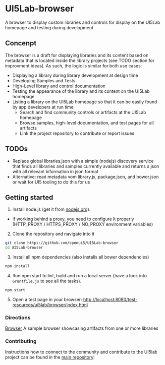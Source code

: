# UI5Lab-browser
A browser to display custom libraries and controls for display on the UI5Lab homepage and testing during development

## Concenpt

The browser is a draft for displaying libraries and its content based on metadata that is located inside the library projects (see TODO section for improvment ideas). As such, the logic is similar for both use cases:
* Displaying a library during library development at design time
 * Developing Samples and Tests
 * High-Level library and control documentation
 * Testing the appearance of the library and its content on the UI5Lab homepage
* Listing a library on the UI5Lab homepage so that it can be easily found by app developers at run time
  * Search and find community controls or artifacts at the UI5Lab homepage
  * Browse samples, high-level documentation, and test pages for all artifacts
  * Link the project repository to contribute or report issues

## TODOs
* Replace global libraries.json with a simple (nodejs) discovery service that finds all libraries and samples currently available and returns a json with all relevant information in json format
* Alternative: read metadata vom library.js, package.json, and bower.json or wait for UI5 tooling to do this for us

## Getting started

1. Install node.js (get it from [nodejs.org](http://nodejs.org/)).
 * If working behind a proxy, you need to configure it properly (HTTP_PROXY / HTTPS_PROXY / NO_PROXY environment variables)

2. Clone the repository and navigate into it
```sh
git clone https://github.com/openui5/UI5Lab-browser
cd UI5Lab-browser
```
3. Install all npm dependencies (also installs all bower dependencies)
```sh
npm install
```

4. Run npm start to lint, build and run a local server (have a look into `Gruntfile.js` to see all the tasks).
```sh
npm start
```

5. Open a test page in your browser: [http://localhost:8080/test-resources/ui5lab/browser/index.html](http://localhost:8080/test-resources/ui5lab/browser/index.html)

### Directions

[Browser](http://localhost:8080/test-resources/ui5lab/browser/index.html) A sample browser showcasing artifacts from one or more libraries

### Contributing

Instructions how to connect to the community and contribute to the UI5lab project can be found in the [main repository](https://github.com/openui5/UI5Lab/)!
